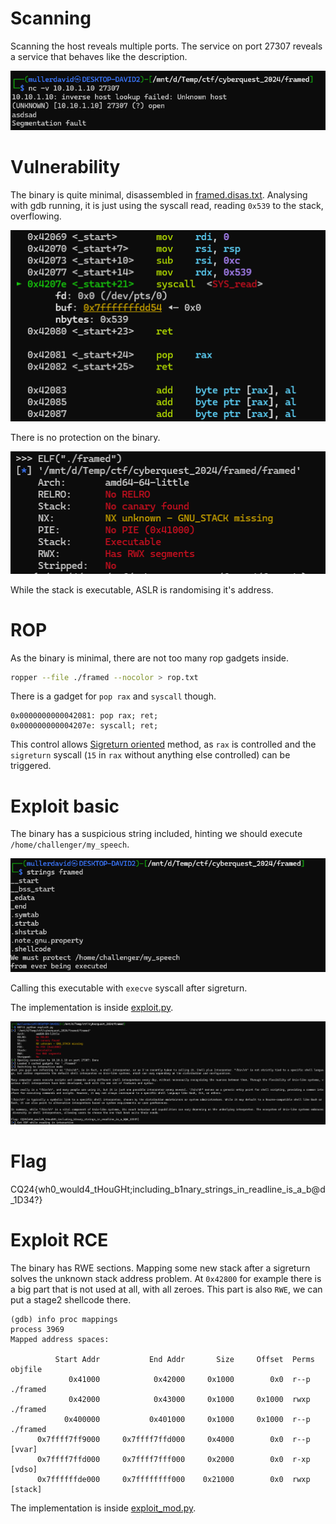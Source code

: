 # Scanning

Scanning the host reveals multiple ports. The service on port 27307 reveals a service that behaves like the description.

![](screenshots/1.png)


# Vulnerability

The binary is quite minimal, disassembled in [framed.disas.txt](workdir/framed.disas.txt). Analysing with gdb running, it is just using the syscall read, reading `0x539` to the stack, overflowing.

![](screenshots/2.png)

There is no protection on the binary.

![](screenshots/3.png)

While the stack is executable, ASLR is randomising it's address.

# ROP

As the binary is minimal, there are not too many rop gadgets inside.

```bash
ropper --file ./framed --nocolor > rop.txt
```

There is a gadget for `pop rax` and `syscall` though.

```
0x0000000000042081: pop rax; ret; 
0x000000000004207e: syscall; ret; 
```

This control allows [Sigreturn oriented](https://en.wikipedia.org/wiki/Sigreturn-oriented_programming) method, as `rax` is controlled and the `sigreturn` syscall (`15` in `rax` without anything else controlled) can be triggered.

# Exploit basic

The binary has a suspicious string included, hinting we should execute `/home/challenger/my_speech`.

![](screenshots/4.png)

Calling this executable with `execve` syscall after sigreturn.

The implementation is inside [exploit.py](workdir/exploit.py).

![](screenshots/5.png)

# Flag

CQ24{wh0_would4_tHouGHt;including_b1nary_strings_in_readline_is_a_b@d_1D34?}

# Exploit RCE

The binary has RWE sections. Mapping some new stack after a sigreturn solves the unknown stack address problem. At `0x42800` for example there is a big part that is not used at all, with all zeroes. This part is also `RWE`, we can put a stage2 shellcode there.

```
(gdb) info proc mappings
process 3969
Mapped address spaces:

          Start Addr           End Addr       Size     Offset  Perms  objfile
             0x41000            0x42000     0x1000        0x0  r--p   ./framed
             0x42000            0x43000     0x1000     0x1000  rwxp   ./framed
            0x400000           0x401000     0x1000     0x1000  r--p   ./framed
      0x7ffff7ff9000     0x7ffff7ffd000     0x4000        0x0  r--p   [vvar]
      0x7ffff7ffd000     0x7ffff7fff000     0x2000        0x0  r-xp   [vdso]
      0x7ffffffde000     0x7ffffffff000    0x21000        0x0  rwxp   [stack]
```

The implementation is inside [exploit_mod.py](workdir/exploit_mod.py).